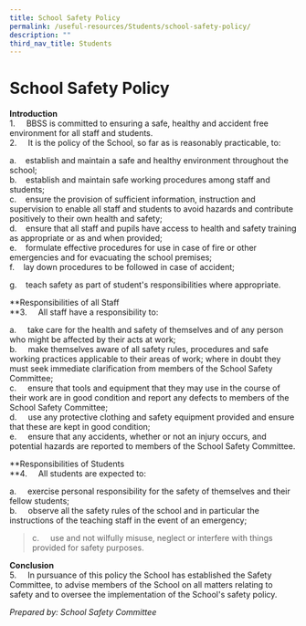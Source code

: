 ```yaml
---
title: School Safety Policy
permalink: /useful-resources/Students/school-safety-policy/
description: ""
third_nav_title: Students
---
```

# School Safety Policy

**Introduction**  
1.     BBSS is committed to ensuring a safe, healthy and accident free environment for all staff and students.  
2.     It is the policy of the School, so far as is reasonably practicable, to:  

a.    establish and maintain a safe and healthy environment throughout the school;  
b.    establish and maintain safe working procedures among staff and students;  
c.    ensure the provision of sufficient information, instruction and supervision to enable all staff and students to avoid hazards and contribute positively to their own health and safety;  
d.    ensure that all staff and pupils have access to health and safety training as appropriate or as and when provided;  
e.    formulate effective procedures for use in case of fire or other emergencies and for evacuating the school premises;  
f.    lay down procedures to be followed in case of accident; 

g.    teach safety as part of student's responsibilities where appropriate.

  
**Responsibilities of all Staff  
**3.     All staff have a responsibility to:  

a.     take care for the health and safety of themselves and of any person who might be affected by their acts at work;  
b.     make themselves aware of all safety rules, procedures and safe working practices applicable to their areas of work; where in doubt they must seek immediate clarification from members of the School Safety Committee;  
c.     ensure that tools and equipment that they may use in the course of their work are in good condition and report any defects to members of the School Safety Committee;  
d.     use any protective clothing and safety equipment provided and ensure that these are kept in good condition;  
e.     ensure that any accidents, whether or not an injury occurs, and potential hazards are reported to members of the School Safety Committee.

  
**Responsibilities of Students  
**4.     All students are expected to:  

a.     exercise personal responsibility for the safety of themselves and their fellow students;  
b.     observe all the safety rules of the school and in particular the instructions of the teaching staff in the event of an emergency;  
> c.     use and not wilfully misuse, neglect or interfere with things provided for safety purposes.

  
**Conclusion**  
5.     In pursuance of this policy the School has established the Safety Committee, to advise members of the School on all matters relating to safety and to oversee the implementation of the School's safety policy.  
  

_Prepared by: School Safety Committee_